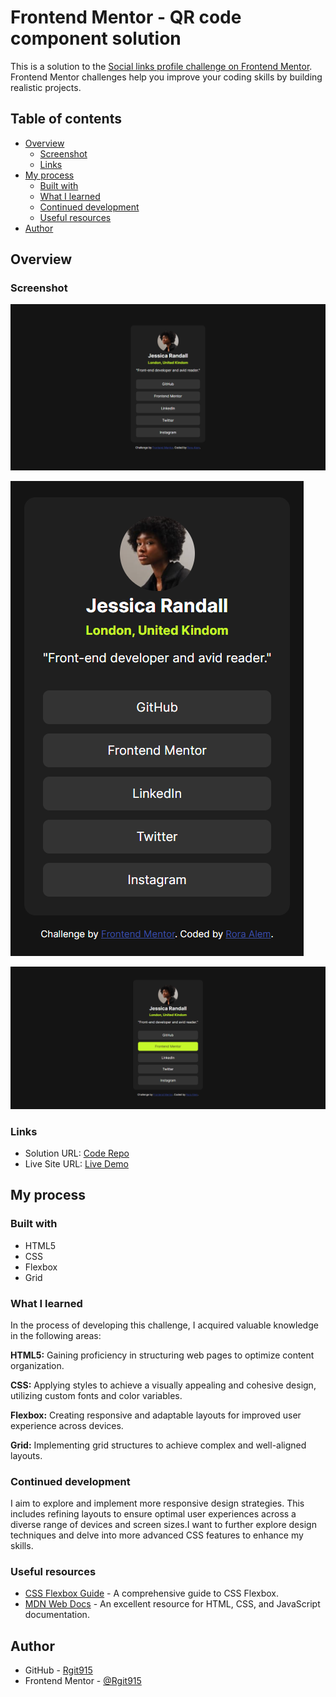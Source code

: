 # Frontend Mentor - QR code component solution

This is a solution to the [Social links profile challenge on Frontend Mentor](https://www.frontendmentor.io/challenges/social-links-profile-UG32l9m6dQ). Frontend Mentor challenges help you improve your coding skills by building realistic projects.

## Table of contents

- [Overview](#overview)
  - [Screenshot](#screenshot)
  - [Links](#links)
- [My process](#my-process)
  - [Built with](#built-with)
  - [What I learned](#what-i-learned)
  - [Continued development](#continued-development)
  - [Useful resources](#useful-resources)
- [Author](#author)

## Overview

### Screenshot

![Desktop Preview](https://github.com/Rgit915/social-links-profile/blob/master/assets/images/desktop-preview-MY-SOLUTION.png)

![Mobile Preview](https://github.com/Rgit915/social-links-profile/blob/master/assets/images/mobile-preview-MY-SOLUTION.png)

![Active-states Preview](https://github.com/Rgit915/social-links-profile/blob/master/assets/images/active-preview-MY-SOLUTION.png)


### Links

- Solution URL: [Code Repo](https://github.com/Rgit915/social-links-profile)
- Live Site URL: [Live Demo](https://rgit915.github.io/social-links-profile/)

## My process

### Built with

- HTML5
- CSS
- Flexbox
- Grid

### What I learned

In the process of developing this challenge, I acquired valuable knowledge in the following areas:

**HTML5:** Gaining proficiency in structuring web pages to optimize content organization.

**CSS:** Applying styles to achieve a visually appealing and cohesive design, utilizing custom fonts and color variables.

**Flexbox:** Creating responsive and adaptable layouts for improved user experience across devices.

**Grid:** Implementing grid structures to achieve complex and well-aligned layouts.

### Continued development

I aim to explore and implement more responsive design strategies. This includes refining layouts to ensure optimal user experiences across a diverse range of devices and screen sizes.I want to further explore design techniques and delve into more advanced CSS features to enhance my skills.


### Useful resources

- [CSS Flexbox Guide](https://css-tricks.com/snippets/css/a-guide-to-flexbox/) - A comprehensive guide to CSS Flexbox.
- [MDN Web Docs](https://developer.mozilla.org/en-US/docs/Web) - An excellent resource for HTML, CSS, and JavaScript documentation.


## Author

- GitHub - [Rgit915](https://github.com/Rgit915)
- Frontend Mentor - [@Rgit915](https://www.frontendmentor.io/profile/Rgit915)
